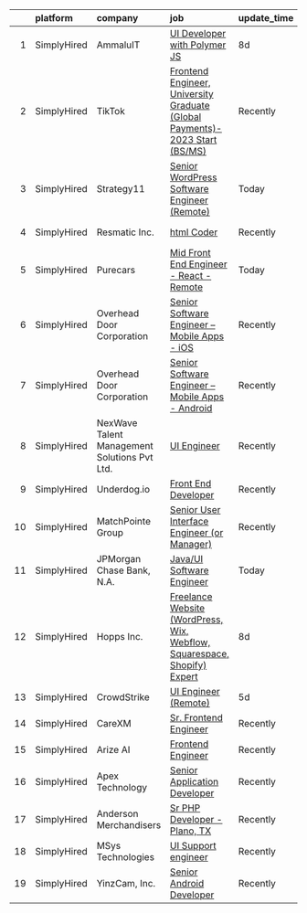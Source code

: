 

|    | platform    | company                                      | job                                                                                                                                                                                  | update_time   | location          |
|---:|:------------|:---------------------------------------------|:-------------------------------------------------------------------------------------------------------------------------------------------------------------------------------------|:--------------|:------------------|
|  1 | SimplyHired | AmmaluIT                                     | [UI Developer with Polymer JS](https://www.simplyhired.com/job/fg705JkzLaraGaBgzPj9L-Vdd11AOM3ykFNvo_aQnExZt5BFW6BPhA?q=ui+engineer)                                                 | 8d            | Remote            |
|  2 | SimplyHired | TikTok                                       | [Frontend Engineer, University Graduate (Global Payments)- 2023 Start (BS/MS)](https://www.simplyhired.com/job/7NuwZL5nYN8y_ZEvj_Jw99-KfQrrq1PBCSS4HeRA5-908afcdb77Ig?q=ui+engineer) | Recently      | Mountain View, CA |
|  3 | SimplyHired | Strategy11                                   | [Senior WordPress Software Engineer (Remote)](https://www.simplyhired.com/job/4XW1YbROzTl6obtJU0QFB-w517Jh56lx8Bf-3k-j8ZuhvmxsF_2Zlg?q=ui+engineer)                                  | Today         | Draper, UT        |
|  4 | SimplyHired | Resmatic Inc.                                | [html Coder](https://www.simplyhired.com/job/1horKlaY2nUszWNGAznbOjFUNCJBjStFQ1YxHY1ditLaUqJVnHJ9Ig?q=ui+engineer)                                                                   | Recently      | Sebastopol, CA    |
|  5 | SimplyHired | Purecars                                     | [Mid Front End Engineer - React - Remote](https://www.simplyhired.com/job/MHiuBYt20M9uyU7KsRf8qR5LeA1vHj0Qryl59Lr-NH7OlhVxjErXUA?q=ui+engineer)                                      | Today         | Atlanta, GA       |
|  6 | SimplyHired | Overhead Door Corporation                    | [Senior Software Engineer – Mobile Apps - iOS](https://www.simplyhired.com/job/3kT9xkH_9GKCMz6GfImd7_K9B6cwZNY7xOtkchRrciADFRtjnKkvRg?q=ui+engineer)                                 | Recently      | Dallas, TX        |
|  7 | SimplyHired | Overhead Door Corporation                    | [Senior Software Engineer – Mobile Apps - Android](https://www.simplyhired.com/job/U4M5O4Q6qRCvPHt5zFtQFRnNpTxeDxfJ4JT5ggcQ3DyT2VddqcnTEg?q=ui+engineer)                             | Recently      | Dallas, TX        |
|  8 | SimplyHired | NexWave Talent Management Solutions Pvt Ltd. | [UI Engineer](https://www.simplyhired.com/job/WaPSAYDgSZn4e7-p6DRics69Bv1LYPVSluTh0B9De-ataNUl037Dhg?q=ui+engineer)                                                                  | Recently      | Austin, TX        |
|  9 | SimplyHired | Underdog.io                                  | [Front End Developer](https://www.simplyhired.com/job/bKHSv5Crya-PQseHciDP5wVap6EGVW40KqRY_ikjYgsi6Xi8F_XGmw?q=ui+engineer)                                                          | Recently      | Remote            |
| 10 | SimplyHired | MatchPointe Group                            | [Senior User Interface Engineer (or Manager)](https://www.simplyhired.com/job/zNajryo-sawO8YIPtybKyGen5maw6ZOJBlSDl-P8pzw9JzURbhXdwA?q=ui+engineer)                                  | Recently      | Milpitas, CA      |
| 11 | SimplyHired | JPMorgan Chase Bank, N.A.                    | [Java/UI Software Engineer](https://www.simplyhired.com/job/dOKxmrTMCpDXMy4itAg1HePQBRfqcbAM9KW2Hi5cNhQcPCpP9hl8uA?q=ui+engineer)                                                    | Today         | New York, NY      |
| 12 | SimplyHired | Hopps Inc.                                   | [Freelance Website (WordPress, Wix, Webflow, Squarespace, Shopify) Expert](https://www.simplyhired.com/job/AHnE5SSJLG9Ok7kwedMNPUJ4aAherPFc6bMiX2Ww-B4pZD2VyDu7zA?q=ui+engineer)     | 8d            | Remote            |
| 13 | SimplyHired | CrowdStrike                                  | [UI Engineer (Remote)](https://www.simplyhired.com/job/iAoCyFQPg5Y2ELp3oq0omBdU2eD3t_w4v09zURveEbN3CczIywDvmA?q=ui+engineer)                                                         | 5d            | Remote            |
| 14 | SimplyHired | CareXM                                       | [Sr. Frontend Engineer](https://www.simplyhired.com/job/AujtDW7NGvRFYc24ezy9Nkvx9KbfwckzyepiDkV4vWwH69pLcAsa4g?q=ui+engineer)                                                        | Recently      | Lehi, UT          |
| 15 | SimplyHired | Arize AI                                     | [Frontend Engineer](https://www.simplyhired.com/job/xQaaVC5vOtRS4JzrdHWflzM8ynmcpN-5LqOA84ur9JKgs3BKShIeyw?q=ui+engineer)                                                            | Recently      | Berkeley, CA      |
| 16 | SimplyHired | Apex Technology                              | [Senior Application Developer](https://www.simplyhired.com/job/5bcv_03UB_T8Di1MSypNTc1fT2lMhwusv9m_Gysq4sZyykyWedsvtw?q=ui+engineer)                                                 | Recently      | Cornelius, NC     |
| 17 | SimplyHired | Anderson Merchandisers                       | [Sr PHP Developer - Plano, TX](https://www.simplyhired.com/job/VNLSby12UL-lf0nTab5kgjYpaHwKtPiiA2G8nUdKaaX04R6AqedTxg?q=ui+engineer)                                                 | Recently      | Plano, TX         |
| 18 | SimplyHired | MSys Technologies                            | [UI Support engineer](https://www.simplyhired.com/job/nM4yhXRIC8bTtYhOJTO9pGSRihpmkMm7_6q2Vltju2en01-tvI6dDg?q=ui+engineer)                                                          | Recently      | San Jose, CA      |
| 19 | SimplyHired | YinzCam, Inc.                                | [Senior Android Developer](https://www.simplyhired.com/job/oPZGC-9VedOux9eQqMYoqJNUN38likYB_NkEpC1WDUQCpFVe0qVBJA?q=ui+engineer)                                                     | Recently      | Pittsburgh, PA    |